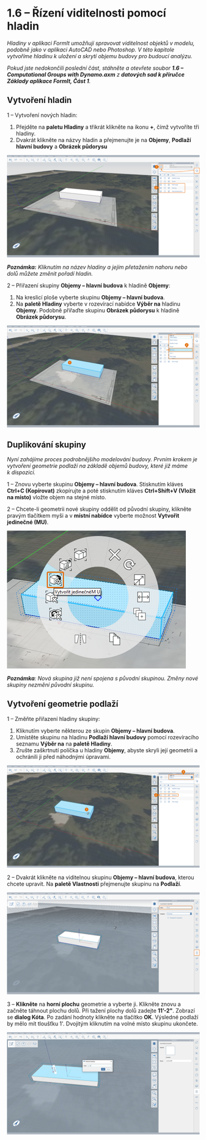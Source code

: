 # 1.6 – Řízení viditelnosti pomocí hladin

_Hladiny v aplikaci FormIt umožňují spravovat viditelnost objektů v modelu, podobně jako v aplikaci AutoCAD nebo Photoshop. V této kapitole vytvoříme hladinu k uložení a skrytí objemu budovy pro budoucí analýzu._

_Pokud jste nedokončili poslední část, stáhněte a otevřete soubor_ _**1.6 – Computational Groups with Dynamo.axm**_ _z_ _**datových sad k příručce Základy aplikace FormIt, Část 1**._

## **Vytvoření hladin**

1 – Vytvoření nových hladin:

1. Přejděte na **paletu Hladiny** a třikrát klikněte na ikonu **+**, čímž vytvoříte tři hladiny.
2. Dvakrát klikněte na názvy hladin a přejmenujte je na **Objemy**, **Podlaží hlavní budovy** a **Obrázek půdorysu**

![](../../.gitbook/assets/0%20%2820%29.png)

_**Poznámka:**_ _Kliknutím na název hladiny a jejím přetažením nahoru nebo dolů můžete změnit pořadí hladin._

2 – Přiřazení skupiny **Objemy – hlavní budova** k hladině **Objemy**:

1. Na kreslicí ploše vyberte skupinu **Objemy – hlavní budova**.
2. Na **paletě Hladiny** vyberte v rozevírací nabídce **Výběr na** hladinu **Objemy**. Podobně přiřaďte skupinu **Obrázek půdorysu** k hladině **Obrázek půdorysu**.

![](../../.gitbook/assets/1%20%2813%29.png)

## **Duplikování skupiny**

_Nyní zahájíme proces podrobnějšího modelování budovy. Prvním krokem je vytvoření geometrie podlaží na základě objemů budovy, které již máme k dispozici._

1 – Znovu vyberte skupinu **Objemy – hlavní budova**. Stisknutím kláves **Ctrl+C \(Kopírovat\)** zkopírujte a poté stisknutím kláves **Ctrl+Shift+V \(Vložit na místo\)** vložte objem na stejné místo.

2 – Chcete-li geometrii nové skupiny oddělit od původní skupiny, klikněte pravým tlačítkem myši a v **místní nabídce** vyberte možnost **Vytvořit jedinečné \(MU\)**.

![](../../.gitbook/assets/2%20%2818%29.png)

_**Poznámka**: Nová skupina již není spojena s původní skupinou. Změny nové skupiny nezmění původní skupinu._

## **Vytvoření geometrie podlaží**

1 – Změňte přiřazení hladiny skupiny:

1. Kliknutím vyberte některou ze skupin **Objemy – hlavní budova**.
2. Umístěte skupinu na hladinu **Podlaží hlavní budovy** pomocí rozevíracího seznamu **Výběr na** na **paletě Hladiny**.
3. Zrušte zaškrtnutí políčka u hladiny **Objemy**, abyste skryli její geometrii a ochránili ji před náhodnými úpravami. 

![](../../.gitbook/assets/3%20%2818%29.png)

2 – Dvakrát klikněte na viditelnou skupinu **Objemy – hlavní budova**, kterou chcete upravit. Na **paletě Vlastnosti** přejmenujte skupinu na **Podlaží**.

![](../../.gitbook/assets/4%20%2812%29.png)

3 – **Klikněte** na **horní plochu** geometrie a vyberte ji. Klikněte znovu a začněte táhnout plochu dolů. Při tažení plochy dolů zadejte **11’-2"**. Zobrazí se **dialog Kóta**. Po zadání hodnoty klikněte na tlačítko **OK**. Výsledné podlaží by mělo mít tloušťku 1'. Dvojitým kliknutím na volné místo skupinu ukončete.

![](../../.gitbook/assets/5%20%2810%29.png)

